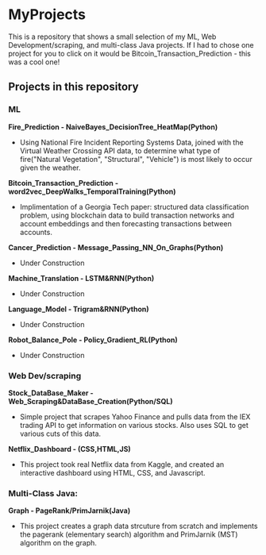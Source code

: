 # MyProjects

This is a repository that shows a small selection of my ML, Web Development/scraping, and multi-class Java projects. If I had to chose one project for you to click on it would be Bitcoin_Transaction_Prediction - this was a cool one!

## Projects in this repository

### ML

**Fire_Prediction - NaiveBayes_DecisionTree_HeatMap(Python)**

- Using National Fire Incident Reporting Systems Data, joined with the Virtual Weather Crossing API data, to determine what type of fire("Natural Vegetation", "Structural", "Vehicle") is most likely to occur given the weather.

**Bitcoin_Transaction_Prediction - word2vec_DeepWalks_TemporalTraining(Python)**

- Implimentation of a Georgia Tech paper: structured data classification problem, using blockchain data to build transaction networks and account embeddings and then forecasting transactions between accounts.

**Cancer_Prediction - Message_Passing_NN_On_Graphs(Python)**
- Under Construction

**Machine_Translation - LSTM&RNN(Python)**
- Under Construction

**Language_Model - Trigram&RNN(Python)**
- Under Construction

**Robot_Balance_Pole - Policy_Gradient_RL(Python)**
- Under Construction

### Web Dev/scraping

**Stock_DataBase_Maker - Web_Scraping&DataBase_Creation(Python/SQL)**
- Simple project that scrapes Yahoo Finance and pulls data from the IEX trading API to get information on various stocks. Also uses SQL to get various cuts of this data.

**Netflix_Dashboard - (CSS,HTML,JS)**
- This project took real Netflix data from Kaggle, and created an interactive dashboard using HTML, CSS, and Javascript.

### Multi-Class Java:
**Graph - PageRank/PrimJarnik(Java)**
- This project creates a graph data strcuture from scratch and implements the pagerank (elementary search) algorithm and PrimJarnik (MST) algorithm on the graph.





